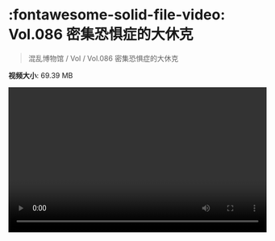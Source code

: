 # :fontawesome-solid-file-video: Vol.086 密集恐惧症的大休克

> 混乱博物馆 / Vol / Vol.086 密集恐惧症的大休克

**视频大小**: 69.39 MB

<video id="V-4b7e341d8c6861f6f9b9d63c5898abcf" width="512" height="288" preload="none" playsinline webkit-playsinline></video>
